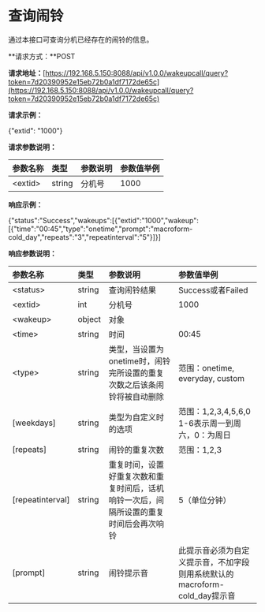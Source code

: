 # 查询闹铃

通过本接口可查询分机已经存在的闹铃的信息。

**请求方式：**POST

**请求地址：**[https://192.168.5.150:8088/api/v1.0.0/wakeupcall/query?token=7d20390952e15eb72b0a1df7172de65c](https://192.168.5.150:8088/api/v1.0.0/wakeupcall/query?token=7d20390952e15eb72b0a1df7172de65c)

**请求示例：**

{"extid": "1000"}

**请求参数说明：**

| 参数名称 | 类型 | 参数说明 | 参数值举例 |
| :--- | :--- | :--- | :--- |
| &lt;extid&gt; | string | 分机号 | 1000 |

**响应示例：**

{"status":"Success","wakeups":\[{"extid":"1000","wakeup":\[{"time":"00:45","type":"onetime","prompt":"macroform-cold\_day","repeats":"3","repeatinterval":"5"}\]}\]

**响应参数说明：**

| 参数名称 | 类型 | 参数说明 | 参数值举例 |
| :--- | :--- | :--- | :--- |
| &lt;status&gt; | string | 查询闹铃结果 | Success或者Failed |
| &lt;extid&gt; | int | 分机号 | 1000 |
| &lt;wakeup&gt; | object | 对象 |  |
| &lt;time&gt; | string | 时间 | 00:45 |
| &lt;type&gt; | string | 类型，当设置为onetime时，闹铃完所设置的重复次数之后该条闹铃将被自动删除 | 范围：onetime, everyday, custom |
| \[weekdays\] | string | 类型为自定义时的选项 | 范围：1,2,3,4,5,6,0  1-6表示周一到周六，0：为周日 |
| \[repeats\] | string | 闹铃的重复次数 | 范围：1,2,3 |
| \[repeatinterval\] | string | 重复时间，设置好重复次数和重复时间后，话机响铃一次后，间隔所设置的重复时间后会再次响铃 | 5（单位分钟） |
| \[prompt\] | string | 闹铃提示音 | 此提示音必须为自定义提示音，不加字段则用系统默认的macroform-cold\_day提示音 |



